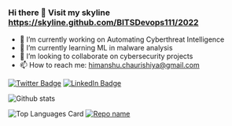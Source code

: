 ### Hi there 👋 Visit my skyline https://skyline.github.com/BITSDevops111/2022



- 🔭 I’m currently working on Automating Cyberthreat Intelligence
- 🌱 I’m currently learning ML in malware analysis
- 👯 I’m looking to collaborate on cybersecurity projects
- 📫 How to reach me: himanshu.chaurishiya@gmail.com 

[![Twitter Badge](https://img.shields.io/badge/Twitter-Profile-informational?style=flat&logo=twitter&logoColor=white&color=1CA2F1)](https://twitter.com/re01021992)
[![LinkedIn Badge](https://img.shields.io/badge/LinkedIn-Profile-informational?style=flat&logo=linkedin&logoColor=white&color=0D76A8)](https://www.linkedin.com/in/himanshu-chaurishiya-🇮🇳-965b9a126)

![Github stats](https://github-readme-stats.vercel.app/api?username=BITSdevops111&theme=Gradient&show_icons=true&count_private=true)
<!--

// README.md
//used layout as compact https://github.com/anuraghazra/github-readme-stats for more info -->

![Top Languages Card](https://github-readme-stats.vercel.app/api/top-langs/?username=BITSdevops111&layout=compact)      [![Repo name](https://github-readme-stats.vercel.app/api/pin/?username=BITSdevops111&repo=ss_assg_billing&show_owner=true)](https://github.com/BITSDevops111/ss_assg_billing)
